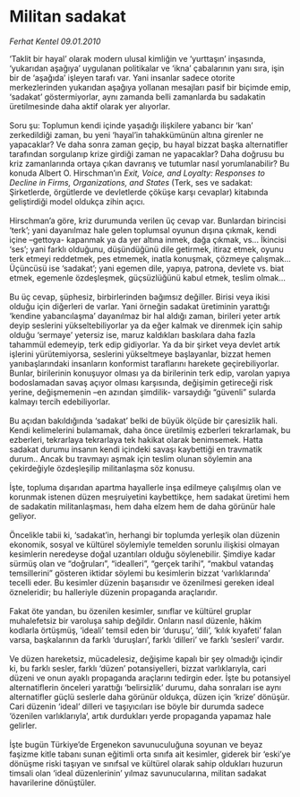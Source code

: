 # Militan sadakat

*Ferhat Kentel 09.01.2010*

<div class="yazi">‘Taklit bir hayal’ olarak modern ulusal kimliğin ve ‘yurttaşın’ inşasında, ‘yukarıdan aşağıya’ uygulanan politikalar ve ‘ikna’ çabalarının yanı sıra, işin bir de ‘aşağıda’ işleyen tarafı var. Yani insanlar sadece otorite merkezlerinden yukarıdan aşağıya yollanan mesajları pasif bir biçimde emip, ‘sadakat’ göstermiyorlar, aynı zamanda belli zamanlarda bu sadakatin üretilmesinde daha aktif olarak yer alıyorlar. <br/><br/>Soru şu: Toplumun kendi içinde yaşadığı ilişkilere yabancı bir ‘kan’ zerkedildiği zaman, bu yeni ‘hayal’in tahakkümünün altına girenler ne yapacaklar? Ve daha sonra zaman geçip, bu hayal bizzat başka alternatifler tarafından sorgulanıp krize girdiği zaman ne yapacaklar? Daha doğrusu bu kriz zamanlarında ortaya çıkan davranış ve tutumlar nasıl yorumlanabilir? Bu konuda Albert O. Hirschman’ın <i>Exit, Voice, and Loyalty: Responses to Decline in Firms, Organizations, and States</i> (Terk, ses ve sadakat: Şirketlerde, örgütlerde ve devletlerde çöküşe karşı cevaplar) kitabında geliştirdiği model oldukça zihin açıcı. <br/><br/>Hirschman’a göre, kriz durumunda verilen üç cevap var. Bunlardan birincisi ‘terk’; yani dayanılmaz hale gelen toplumsal oyunun dışına çıkmak, kendi içine –gettoya- kapanmak ya da yer altına inmek, dağa çıkmak, vs... İkincisi ‘ses’; yani farklı olduğunu, düşündüğünü dile getirmek, itiraz etmek, oyunu terk etmeyi reddetmek, pes etmemek, inatla konuşmak, çözmeye çalışmak... Üçüncüsü ise ‘sadakat’; yani egemen dile, yapıya, patrona, devlete vs. biat etmek, egemenle özdeşleşmek, güçsüzlüğünü kabul etmek, teslim olmak... <br/><br/>Bu üç cevap, şüphesiz, birbirlerinden bağımsız değiller. Birisi veya ikisi olduğu için diğerleri de varlar. Yani örneğin sadakat üretiminin yarattığı ‘kendine yabancılaşma’ dayanılmaz bir hal aldığı zaman, birileri yeter artık deyip seslerini yükseltebiliyorlar ya da eğer kalmak ve direnmek için sahip olduğu ‘sermaye’ yetersiz ise, maruz kaldıkları baskılara daha fazla tahammül edemeyip, terk edip gidiyorlar. Ya da bir şirket veya devlet artık işlerini yürütemiyorsa, seslerini yükseltmeye başlayanlar, bizzat hemen yanıbaşlarındaki insanların konformist taraflarını harekete geçirebiliyorlar. Bunlar, birilerinin konuşuyor olması ya da birilerinin terk edip, varolan yapıya bodoslamadan savaş açıyor olması karşısında, değişimin getireceği risk yerine, değişmemenin –en azından şimdilik- varsaydığı “güvenli” sularda kalmayı tercih edebiliyorlar. <br/><br/>Bu açıdan bakıldığında ‘sadakat’ belki de büyük ölçüde bir çaresizlik hali. Kendi kelimelerini bulamamak, daha önce üretilmiş ezberleri tekrarlamak, bu ezberleri, tekrarlaya tekrarlaya tek hakikat olarak benimsemek. Hatta sadakat durumu insanın kendi içindeki savaşı kaybettiği en travmatik durum.. Ancak bu travmayı aşmak için teslim olunan söylemin ana çekirdeğiyle özdeşleşilip militanlaşma söz konusu. <br/><br/>İşte, topluma dışarıdan apartma hayallerle inşa edilmeye çalışılmış olan ve korunmak istenen düzen meşruiyetini kaybettikçe, hem sadakat üretimi hem de sadakatin militanlaşması, hem daha elzem hem de daha görünür hale geliyor. <br/><br/>Öncelikle tabii ki, ‘sadakat’in, herhangi bir toplumda yerleşik olan düzenin ekonomik, sosyal ve kültürel söylemiyle temelden sorunlu ilişkisi olmayan kesimlerin neredeyse doğal uzantıları olduğu söylenebilir. Şimdiye kadar sürmüş olan ve “doğruları”, “idealleri”, “gerçek tarihi”, “makbul vatandaş temsillerini” gösteren iktidar söylemi bu kesimlerin bizzat ‘varlıklarında’ tecelli eder. Bu kesimler düzenin başarısıdır ve özenilmesi gereken ideal özneleridir; bu halleriyle düzenin propaganda araçlarıdır. <br/><br/>Fakat öte yandan, bu özenilen kesimler, sınıflar ve kültürel gruplar muhalefetsiz bir varoluşa sahip değildir. Onların nasıl düzenle, hâkim kodlarla örtüşmüş, ‘ideali’ temsil eden bir ‘duruşu’, ‘dili’, ‘kılık kıyafeti’ falan varsa, başkalarının da farklı ‘duruşları’, farklı ‘dilleri’ ve farklı ‘sesleri’ vardır. <br/><br/>Ve düzen hareketsiz, mücadelesiz, değişime kapalı bir şey olmadığı içindir ki, bu farklı sesler, farklı ‘düzen’ potansiyelleri, bizzat varlıklarıyla, cari düzeni ve onun ayaklı propaganda araçlarını tedirgin eder. İşte bu potansiyel alternatiflerin önceleri yarattığı ‘belirsizlik’ durumu, daha sonraları ise aynı alternatifler güçlü seslerle daha görünür oldukça, düzen için ‘krize’ dönüşür. Cari düzenin ‘ideal’ dilleri ve taşıyıcıları ise böyle bir durumda sadece ‘özenilen varlıklarıyla’, artık durdukları yerde propaganda yapamaz hale gelirler. <br/><br/>İşte bugün Türkiye’de Ergenekon savunuculuğuna soyunan ve beyaz faşizme kitle tabanı sunan eğitimli orta sınıfa ait kesimler, giderek bir ‘eski’ye dönüşme riski taşıyan ve sınıfsal ve kültürel olarak sahip oldukları huzurun timsali olan ‘ideal düzenlerinin’ yılmaz savunucularına, militan sadakat havarilerine dönüştüler.</div>
